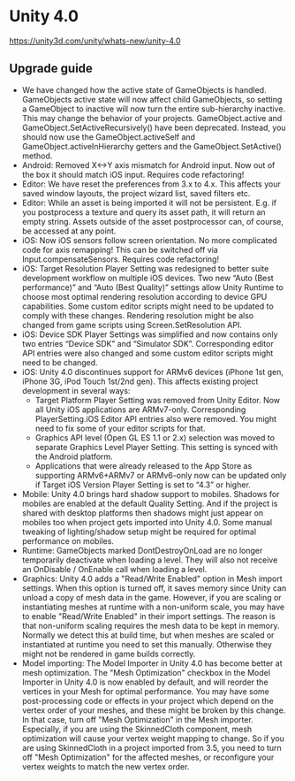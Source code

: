 # Unity 4.0
https://unity3d.com/unity/whats-new/unity-4.0

## Upgrade guide

<ul>
<li>We have changed how the active state of GameObjects is handled. GameObjects active state will now affect child GameObjects, so setting a GameObject to inactive will now turn the entire sub-hierarchy inactive. This may change the behavior of your projects. GameObject.active and GameObject.SetActiveRecursively() have been deprecated. Instead, you should now use the GameObject.activeSelf and GameObject.activeInHierarchy getters and the GameObject.SetActive() method.</li>
<li>Android: Removed X&lt;-&gt;Y axis mismatch for Android input. Now out of the box it should match iOS input. Requires code refactoring!</li>
<li>Editor: We have reset the preferences from 3.x to 4.x. This affects your saved window layouts, the project wizard list, saved filters etc.</li>
<li>Editor: While an asset is being imported it will not be persistent. E.g. if you postprocess a texture and query its asset path, it will return an empty string. Assets outside of the asset postprocessor can, of course, be accessed at any point.</li>
<li>iOS: Now iOS sensors follow screen orientation. No more complicated code for axis remapping! This can be switched off via Input.compensateSensors. Requires code refactoring!</li>
<li>iOS: Target Resolution Player Setting was redesigned to better suite development workflow on multiple iOS devices. Two new “Auto (Best performance)” and “Auto (Best Quality)” settings allow Unity Runtime to choose most optimal rendering resolution according to device GPU capabilities. Some custom editor scripts might need to be updated to comply with these changes. Rendering resolution might be also changed from game scripts using Screen.SetResolution API.</li>
<li>iOS: Device SDK Player Settings was simplified and now contains only two entries “Device SDK” and “Simulator SDK”. Corresponding editor API entries were also changed and some custom editor scripts might need to be changed.</li>
<li>iOS: Unity 4.0 discontinues support for ARMv6 devices (iPhone 1st gen, iPhone 3G, iPod Touch 1st/2nd gen). This affects existing project development in several ways: 
<ul>
<li>Target Platform Player Setting was removed from Unity Editor. Now all Unity iOS applications are ARMv7-only. Corresponding PlayerSetting.iOS Editor API entries also were removed. You might need to fix some of your editor scripts for that.</li>
<li>Graphics API level (Open GL ES 1.1 or 2.x) selection was moved to separate Graphics Level Player Setting. This setting is synced with the Android platform.</li>
<li>Applications that were already released to the App Store as supporting ARMv6+ARMv7 or ARMv6-only now can be updated only if Target iOS Version Player Setting is set to “4.3” or higher.</li>
</ul></li>
<li>Mobile: Unity 4.0 brings hard shadow support to mobiles. Shadows for mobiles are enabled at the default Quality Setting. And if the project is shared with desktop platforms then shadows might just appear on mobiles too when project gets imported into Unity 4.0. Some manual tweaking of lighting/shadow setup might be required for optimal performance on mobiles.</li>
<li>Runtime: GameObjects marked DontDestroyOnLoad are no longer temporarily deactivate when loading a level. They will also not receive an OnDisable / OnEnable call when loading a level.</li>
<li>Graphics: Unity 4.0 adds a "Read/Write Enabled" option in Mesh import settings. When this option is turned off, it saves memory since Unity can unload a copy of mesh data in the game. However, if you are scaling or instantiating meshes at runtime with a non-uniform scale, you may have to enable "Read/Write Enabled" in their import settings. The reason is that non-uniform scaling requires the mesh data to be kept in memory. Normally we detect this at build time, but when meshes are scaled or instantiated at runtime you need to set this manually. Otherwise they might not be rendered in game builds correctly.</li>
<li>Model importing: The Model Importer in Unity 4.0 has become better at mesh optimization. The "Mesh Optimization" checkbox in the Model Importer in Unity 4.0 is now enabled by default, and will reorder the vertices in your Mesh for optimal performance. You may have some post-processing code or effects in your project which depend on the vertex order of your meshes, and these might be broken by this change. In that case, turn off "Mesh Optimization" in the Mesh importer. Especially, if you are using the SkinnedCloth component, mesh optimization will cause your vertex weight mapping to change. So if you are using SkinnedCloth in a project imported from 3.5, you need to turn off "Mesh Optimization" for the affected meshes, or reconfigure your vertex weights to match the new vertex order.</li>
</ul>
